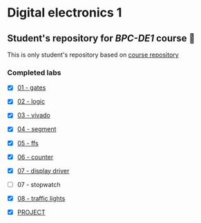 # Digital electronics 1

## Student's repository for *BPC-DE1* course :ghost:

This is only student's repository based on [course repository](https://github.com/tomas-fryza/digital-electronics-1)

### Completed labs
 - [x] [01 - gates](https://github.com/R4sp1/digital-electronics-1/blob/main/labs/01-gates/assignment.md)
 - [x] [02 - logic](https://github.com/R4sp1/digital-electronics-1/blob/main/labs/02-logic/assignment.md)
 - [x] [03 - vivado](https://github.com/R4sp1/digital-electronics-1/blob/main/labs/03-vivado/assignment.md)
 - [x] [04 - segment](https://github.com/R4sp1/digital-electronics-1/blob/main/labs/04-segment/assignment.md)
 - [x] [05 - ffs](https://github.com/R4sp1/digital-electronics-1/blob/main/labs/05-ffs/assignment.md)
 - [x] [06 - counter](https://github.com/R4sp1/digital-electronics-1/blob/main/labs/06-counter/assignment.md)
 - [x] [07 - display driver](https://github.com/R4sp1/digital-electronics-1/blob/main/labs/07-display_driver/assignment.md)
 - [ ] 07 - stopwatch
 - [x] [08 - traffic lights](https://github.com/R4sp1/digital-electronics-1/blob/main/labs/08-traffic_lights/assignment.md)
 - [x] [PROJECT](https://github.com/R4sp1/digital-electronics-1-project)
 


